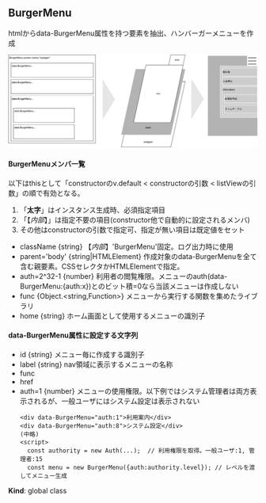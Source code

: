 <a name="BurgerMenu"></a>

## BurgerMenu
htmlからdata-BurgerMenu属性を持つ要素を抽出、ハンバーガーメニューを作成

![](summary.svg)

#### BurgerMenuメンバ一覧

以下はthisとして「constructorのv.default < constructorの引数 < listViewの引数」の順で有効となる。

1. 「**太字**」はインスタンス生成時、必須指定項目
1. 「【*内部*】」は指定不要の項目(constructor他で自動的に設定されるメンバ)
1. その他はconstructorの引数で指定可、指定が無い項目は既定値をセット

- className {string} 【*内部*】'BurgerMenu'固定。ログ出力時に使用
- parent='body' {string|HTMLElement} 作成対象のdata-BurgerMenuを全て含む親要素。CSSセレクタかHTMLElementで指定。
- auth=2^32-1 {number} 利用者の閲覧権限。メニューのauth(data-BurgerMenu:{auth:x})とのビット積=0なら当該メニューは作成しない
- func {Object.<string,Function>} メニューから実行する関数を集めたライブラリ
- home {string} ホーム画面として使用するメニューの識別子

#### data-BurgerMenu属性に設定する文字列

- id {string} メニュー毎に作成する識別子
- label {string} nav領域に表示するメニューの名称
- func
- href
- auth=1 {number} メニューの使用権限。以下例ではシステム管理者は両方表示されるが、一般ユーザにはシステム設定は表示されない
  ```
  <div data-BurgerMenu="auth:1">利用案内</div>
  <div data-BurgerMenu="auth:8">システム設定</div>
  (中略)
  <script>
    const authority = new Auth(...);  // 利用権限を取得。一般ユーザ:1, 管理者:15
    const menu = new BurgerMenu({auth:authority.level}); // レベルを渡してメニュー生成
  ```

**Kind**: global class  
